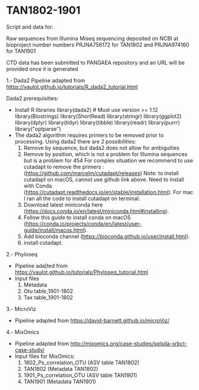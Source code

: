 # TAN1802-1901

Script and data for:

Raw sequences from Illumina Miseq sequencing deposited on NCBI at bioproject number numbers PRJNA756172 for TAN1802 and PRJNA974160 for TAN1901

CTD data has been submitted to PANGAEA repository and an URL will be provided once it is generated


1.- Dada2
Pipeline adapted from https://vaulot.github.io/tutorials/R_dada2_tutorial.html

Dada2 prerequisities:
- Install R libraries library(dada2) # Must use version >= 1.12 library(Biostrings) library(ShortRead) library(stringr) library(ggplot2) library(dplyr) library(tidyr) library(tibble) library(readr) library(purrr) library("optparse")
- The dada2 algorithm requires primers to be removed prior to processing. Using dada2 there are 2 possibilities:
  1) Remove by sequence, but dada2 does not allow for ambiguities
  2) Remove by position, which is not a problem for Illumina sequences but is a problem for 454
For complex situation we recommend to use cutadapt to remove the primers : (https://github.com/marcelm/cutadapt/releases)
Note: to install cutadapt on macOS, cannot use github link above. Need to install with Conda (https://cutadapt.readthedocs.io/en/stable/installation.html). For mac I ran all the code to install cutadapt on terminal.
  1) Download latest miniconda here (https://docs.conda.io/en/latest/miniconda.html#installing).
  2) Follow this guide to install conda on macOS (https://conda.io/projects/conda/en/latest/user-guide/install/macos.html).
  3) Add bioconda channel (https://bioconda.github.io/user/install.html).
  4) install cutadapt.
     
2.- Phyloseq
- Pipeline ada[ted from https://vaulot.github.io/tutorials/Phyloseq_tutorial.html
- Input files
  1) Metadata
  2) Otu table_1901-1802
  3) Tax table_1901-1802
     
3.- MicroViz 
- Pipeline adapted from https://david-barnett.github.io/microViz/

4.- MixOmics
- Pipeline adapted from http://mixomics.org/case-studies/splsda-srbct-case-study/
- Input files for MixOmics:
  1) 1802_Ps_correlation_OTU (ASV table TAN1802)
  2) TAN1802 (Metadata TAN1802)
  3) 1901_Ps_correlation_OTU (ASV table TAN1901)
  4) TAN1901 (Metadata TAN1901)
